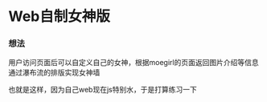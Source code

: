# Web自制女神版

### 想法
用户访问页面后可以自定义自己的女神，根据moegirl的页面返回图片介绍等信息  
通过瀑布流的排版实现女神墙

也就是这样，因为自己web现在js特别水，于是打算练习一下
